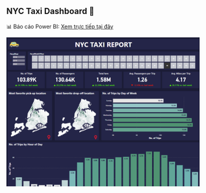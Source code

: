 ## NYC Taxi Dashboard 🚖

📊 Báo cáo Power BI: [Xem trực tiếp tại đây](https://app.powerbi.com/view?r=eyJrIjoiM2IxN2NmYjctZmFiMS00Zjk4LTk1N2MtMjRlYWQ0ODNjMmVhIiwidCI6IjM3MGZiM2I4LTMzMDYtNDg5MC05MDYzLWNjMDhiZTc4ODI1NyIsImMiOjEwfQ%3D%3D)

[![Preview báo cáo](preview.png)](https://app.powerbi.com/view?r=eyJrIjoiM2IxN2NmYjctZmFiMS00Zjk4LTk1N2MtMjRlYWQ0ODNjMmVhIiwidCI6IjM3MGZiM2I4LTMzMDYtNDg5MC05MDYzLWNjMDhiZTc4ODI1NyIsImMiOjEwfQ%3D%3D)
